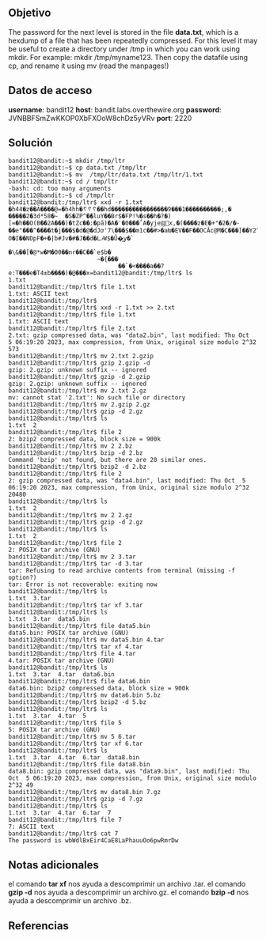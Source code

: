 
## Objetivo

The password for the next level is stored in the file **data.txt**, which is a hexdump of a file that has been repeatedly compressed. For this level it may be useful to create a directory under /tmp in which you can work using mkdir. For example: mkdir /tmp/myname123. Then copy the datafile using cp, and rename it using mv (read the manpages!)

## Datos de acceso

**username**: bandit12
**host**:  bandit.labs.overthewire.org
**password**: JVNBBFSmZwKKOP0XbFXOoW8chDz5yVRv
**port**: 2220
## Solución


```
bandit12@bandit:~$ mkdir /tmp/ltr
bandit12@bandit:~$ cp data.txt /tmp/ltr
bandit12@bandit:~$ mv  /tmp/ltr/data.txt /tmp/ltr/1.txt
bandit12@bandit:~$ cd / tmp/ltr
-bash: cd: too many arguments
bandit12@bandit:~$ cd /tmp/ltr
bandit12@bandit:/tmp/ltr$ xxd -r 1.txt
�h44�z��A����@=�h4hh�␦␦␦��hd����������������9���1����������;,�
�����2�3d*58�~  �S�ZP^��luY��Br$�FP!%�s��h�?�)[=�h��O(B��2A���)�tZc��:�pã)�A�ˈ�0���΅A�yjeϢx,�(����z�E�+"�2�/�-��e"���^����t�j���$�d�@�dJơ'7\���$��m1c��#>�aԽ�EV��F��OCӐc@M�C���]��Y2^h8���D=��~        O�I��NDpF�+�|b#Jv�#�J��d�LފW$�Û�͖y�`
                                                                                                                    �\&��[�@*w�M�0θ��nr��C��`e$b�
                         ~�{���
                               ��`�<����a��?e:T���e�T4±b����)�@ِ���x=bandit12@bandit:/tmp/ltr$ ls
1.txt
bandit12@bandit:/tmp/ltr$ file 1.txt
1.txt: ASCII text
bandit12@bandit:/tmp/ltr$
bandit12@bandit:/tmp/ltr$ xxd -r 1.txt >> 2.txt
bandit12@bandit:/tmp/ltr$ file 1.txt
1.txt: ASCII text
bandit12@bandit:/tmp/ltr$ file 2.txt
2.txt: gzip compressed data, was "data2.bin", last modified: Thu Oct  5 06:19:20 2023, max compression, from Unix, original size modulo 2^32 573
bandit12@bandit:/tmp/ltr$ mv 2.txt 2.gzip
bandit12@bandit:/tmp/ltr$ gzip 2.gzip -d
gzip: 2.gzip: unknown suffix -- ignored
bandit12@bandit:/tmp/ltr$ gzip -d 2.gzip
gzip: 2.gzip: unknown suffix -- ignored
bandit12@bandit:/tmp/ltr$ mv 2.txt 2.gz
mv: cannot stat '2.txt': No such file or directory
bandit12@bandit:/tmp/ltr$ mv 2.gzip 2.gz
bandit12@bandit:/tmp/ltr$ gzip -d 2.gz
bandit12@bandit:/tmp/ltr$ ls
1.txt  2
bandit12@bandit:/tmp/ltr$ file 2
2: bzip2 compressed data, block size = 900k
bandit12@bandit:/tmp/ltr$ mv 2 2.bz
bandit12@bandit:/tmp/ltr$ bzip -d 2.bz
Command 'bzip' not found, but there are 20 similar ones.
bandit12@bandit:/tmp/ltr$ bzip2 -d 2.bz
bandit12@bandit:/tmp/ltr$ file 2
2: gzip compressed data, was "data4.bin", last modified: Thu Oct  5 06:19:20 2023, max compression, from Unix, original size modulo 2^32 20480
bandit12@bandit:/tmp/ltr$ ls
1.txt  2
bandit12@bandit:/tmp/ltr$ mv 2 2.gz
bandit12@bandit:/tmp/ltr$ gzip -d 2.gz
bandit12@bandit:/tmp/ltr$ ls
1.txt  2
bandit12@bandit:/tmp/ltr$ file 2
2: POSIX tar archive (GNU)
bandit12@bandit:/tmp/ltr$ mv 2 3.tar
bandit12@bandit:/tmp/ltr$ tar -d 3.tar
tar: Refusing to read archive contents from terminal (missing -f option?)
tar: Error is not recoverable: exiting now
bandit12@bandit:/tmp/ltr$ ls
1.txt  3.tar
bandit12@bandit:/tmp/ltr$ tar xf 3.tar
bandit12@bandit:/tmp/ltr$ ls
1.txt  3.tar  data5.bin
bandit12@bandit:/tmp/ltr$ file data5.bin
data5.bin: POSIX tar archive (GNU)
bandit12@bandit:/tmp/ltr$ mv data5.bin 4.tar
bandit12@bandit:/tmp/ltr$ tar xf 4.tar
bandit12@bandit:/tmp/ltr$ file 4.tar
4.tar: POSIX tar archive (GNU)
bandit12@bandit:/tmp/ltr$ ls
1.txt  3.tar  4.tar  data6.bin
bandit12@bandit:/tmp/ltr$ file data6.bin
data6.bin: bzip2 compressed data, block size = 900k
bandit12@bandit:/tmp/ltr$ mv data6.bin 5.bz
bandit12@bandit:/tmp/ltr$ bzip2 -d 5.bz
bandit12@bandit:/tmp/ltr$ ls
1.txt  3.tar  4.tar  5
bandit12@bandit:/tmp/ltr$ file 5
5: POSIX tar archive (GNU)
bandit12@bandit:/tmp/ltr$ mv 5 6.tar
bandit12@bandit:/tmp/ltr$ tar xf 6.tar
bandit12@bandit:/tmp/ltr$ ls
1.txt  3.tar  4.tar  6.tar  data8.bin
bandit12@bandit:/tmp/ltr$ file data8.bin
data8.bin: gzip compressed data, was "data9.bin", last modified: Thu Oct  5 06:19:20 2023, max compression, from Unix, original size modulo 2^32 49
bandit12@bandit:/tmp/ltr$ mv data8.bin 7.gz
bandit12@bandit:/tmp/ltr$ gzip -d 7.gz
bandit12@bandit:/tmp/ltr$ ls
1.txt  3.tar  4.tar  6.tar  7
bandit12@bandit:/tmp/ltr$ file 7
7: ASCII text
bandit12@bandit:/tmp/ltr$ cat 7
The password is wbWdlBxEir4CaE8LaPhauuOo6pwRmrDw
```

## Notas adicionales

el comando **tar xf** nos ayuda a descomprimir un archivo .tar.
el comando **gzip -d** nos ayuda a descomprimir un archivo.gz.
el comando **bzip -d** nos ayuda a descomprimir un archivo .bz.

## Referencias
